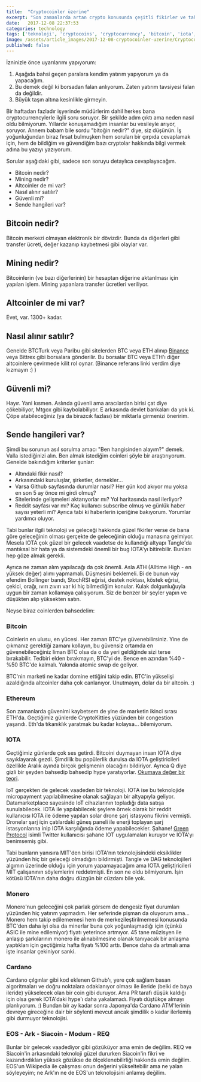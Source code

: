 ```yaml
---
title:  "Cryptocoinler üzerine"
excerpt: "Son zamanlarda artan crypto konusunda çeşitli fikirler ve tahminler."
date:   2017-12-08 22:37:53
categories: technology
tags: ['teknoloji', 'cryptocoins', 'cryptocurrency', 'bitcoin', 'iota', 'ethereum', 'cardano', 'monero', 'siacoin', 'featured']
image: /assets/article_images/2017-12-08-cryptocoinler-uzerine/Cryptocurrency.jpeg
published: false
---
```

İzninizle önce uyarılarımı yapıyorum:
1. Aşağıda bahsi geçen paralara kendim yatırım yapıyorum ya da yapacağım.
2. Bu demek değil ki borsadan falan anlıyorum. Zaten yatırım tavsiyesi falan da değildir.
3. Büyük taşın altına kesinlikle girmeyin.

Bir haftadan fazladır işyerinde müdürlerim dahil herkes bana cryptocurrencylerle ilgili soru soruyor. Bir şekilde adım çıktı ama neden nasıl oldu bilmiyorum. Yıllardır konuşamadığım insanlar bu vesileyle arıyor, soruyor. Annem babam bile sordu "bitoğin nedir?" diye, siz düşünün. İş yoğunluğundan biraz fırsat bulmuşken hem soruları bir çırpıda cevaplamak için, hem de bildiğim ve güvendiğim bazı cryptolar hakkında bilgi vermek adına bu yazıyı yazıyorum.

Sorular aşağıdaki gibi, sadece son soruyu detaylıca cevaplayacağım.
- Bitcoin nedir?
- Mining nedir?
- Altcoinler de mi var?
- Nasıl alınır satılır?
- Güvenli mi?
- Sende hangileri var?

## Bitcoin nedir?
Bitcoin merkezi olmayan elektronik bir dövizdir. Bunda da diğerleri gibi transfer ücreti, değer kazanıp kaybetmesi gibi olaylar var.

## Mining nedir?
Bitcoinlerin (ve bazı diğerlerinin) bir hesaptan diğerine aktarılması için yapılan işlem. Mining yapanlara transfer ücretleri veriliyor.

## Altcoinler de mi var?
Evet, var. 1300+ kadar.

## Nasıl alınır satılır?
Genelde BTCTurk veya Paribu gibi sitelerden BTC veya ETH alınıp [Binance](https://www.binance.com/?ref=11372851) veya Bittrex gibi borsalara gönderilir. Bu borsalar BTC veya ETH'ı diğer altcoinlere çevirmede kilit rol oynar. (Binance referans linki verdim diye kızmayın :) )

## Güvenli mi?
Hayır.
Yani kısmen.
Aslında güvenli ama aracılardan birisi çat diye çökebiliyor, Mtgox gibi kaybolabiliyor. E arkasında devlet bankaları da yok ki.
Çöpe atabileceğiniz (ya da birazcık fazlası) bir miktarla girmenizi öneririm.

## Sende hangileri var?
Şimdi bu sorunun asıl sorulma amacı "Ben hangisinden alayım?" demek. Valla istediğinizi alın. Ben almak istediğim coinleri şöyle bir araştırıyorum. Genelde bakındığım kriterler şunlar:
- Altındaki fikir nasıl?
- Arkasındaki kuruluşlar, şirketler, dernekler...
- Varsa Github sayfasında durumlar nasıl? Her gün kod akıyor mu yoksa en son 5 ay önce mi girdi olmuş?
- Sitelerinde gelişmeleri aktarıyorlar mı? Yol haritasında nasıl ilerliyor?
- Reddit sayfası var mı? Kaç kullanıcı subscribe olmuş ve günlük haber sayısı yeterli mi? Ayrıca tabi ki haberlerin içeriğine bakıyorum. Yorumlar yardımcı oluyor.

Tabi bunlar ilgili teknoloji ve geleceği hakkında güzel fikirler verse de bana göre geleceğinin olması gerçekte de geleceğinin olduğu manasına gelmiyor. Mesela IOTA çok güzel bir gelecek vaadetse de kullandığı altyapı Tangle'da mantıksal bir hata ya da sistemdeki önemli bir bug IOTA'yı bitirebilir. Bunları hep göze almak gerekli.

Ayrıca ne zaman alım yapılacağı da çok önemli. Asla ATH (Alltime High - en yüksek değer) alımı yapmamalı. Düşmesini beklemeli. Bi de bunun vay efendim Bollinger bandı, StochRSI eğrisi, destek noktası, köstek eğrisi, çekici, orağı, ıvırı zıvırı var ki hiç bilmediğim konular. Kulak dolgunluğuyla uygun bir zaman kollamaya çalışıyorum. Siz de benzer bir şeyler yapın ve düşükten alıp yüksekten satın.

Neyse biraz coinlerden bahsedelim:

### Bitcoin
Coinlerin en ulusu, en yücesi. Her zaman BTC'ye güvenebilirsiniz. Yine de çıkmanız gerektiği zamanı kollayın, bu güvensiz ortamda en güvenebileceğiniz liman BTC olsa da o da yeri geldiğinde sizi terse bırakabilir. Tedbiri elden bırakmayın, BTC'yi de. Bence en azından %40 - %50 BTC'de kalmalı. Yakında atomic swap de geliyor.

BTC'nin marketi ne kadar domine ettiğini takip edin. BTC'in yükselişi azaldığında altcoinler daha çok canlanıyor. Unutmayın, dolar da bir altcoin. :)

### Ethereum
Son zamanlarda güvenimi kaybetsem de yine de marketin ikinci sırası ETH'da. Geçtiğimiz günlerde CryptoKitties yüzünden bir congestion yaşandı. Eth'da tıkanıklık yaratmak bu kadar kolaysa... bilemiyorum.

### IOTA
Geçtiğimiz günlerde çok ses getirdi. Bitcoini duymayan insan IOTA diye sayıklayarak gezdi. Şimdilik bu popülerlik durulsa da IOTA geliştiricileri özellikle Aralık ayında birçok gelişmenin olacağını bildiriyor. Ayrıca Q diye gizli bir şeyden bahsedip bahsedip hype yaratıyorlar. [Okumaya değer bir teori](https://medium.com/@724554/iotas-q-qubic-c361f86bde7d).

IoT gerçekten de gelecek vaadeden bir teknoloji. IOTA ise bu teknolojide micropayment yapılabilmesine olanak sağlayan bir altyapıyla geliyor. Datamarketplace sayesinde IoT cihazlarının topladığı data satışa sunulabilecek. IOTA ile yapılabilecek şeylere örnek olarak bir reddit kullanıcısı IOTA ile ödeme yapılan solar drone şarj istasyonu fikrini vermişti. Dronelar şarj için çatılardaki güneş paneli ile enerji toplayan şarj istasyonlarına inip IOTA karşılığında ödeme yapabilecekler. Şahane! [Green Protocol](https://twitter.com/green_protocol) isimli Twitter kullanıcısı şahane IOT uygulamaları kuruyor ve IOTA'yı benimsemiş gibi.

Tabi bunların yanısıra MIT'den birisi IOTA'nın teknolojisindeki eksiklikler yüzünden hiç bir geleceği olmadığını bildirmişti. Tangle ve DAG teknolojileri algımın üzerinde olduğu için yorum yapamayacağım ama IOTA geliştiricileri MIT çalışanının söylemlerini reddetmişti. En son ne oldu bilmiyorum. İşin kötüsü IOTA'nın daha doğru düzgün bir cüzdanı bile yok.

### Monero
Monero'nun geleceğini çok parlak görsem de dengesiz fiyat durumları yüzünden hiç yatırım yapmadım. Her seferinde pişman da oluyorum ama... Monero hem takip edilememesi hem de merkezileştirilmemesi konusunda BTC'den daha iyi olsa da minerlar buna çok yoğunlaşmadığı için (çünkü ASIC ile mine edilemiyor) fiyatı yeterince artmıyor. 45 tane müzisyen ile anlaşıp şarkılarının monero ile alınabilmesine olanak tanıyacak bir anlaşma yaptıkları için geçtiğimiz hafta fiyatı %100 arttı. Bence daha da artmalı ama işte insanlar çekiniyor sanki.

### Cardano
Cardano çılgınlar gibi kod eklenen Github'ı, yere çok sağlam basan algoritmaları ve doğru noktalara odaklanıyor olması ile ileride (belki de baya ileride) yükselecek olan bir coin gibi duruyor. Ama PR tarafı düşük kaldığı için olsa gerek IOTA'daki hype'ı daha yakalamadı. Fiyatı düştükçe almayı planlıyorum. :) Bundan bir ay kadar sonra Japonya'da Cardano ATM'lerinin devreye gireceğine dair bir söylenti mevcut ancak şimdilik o kadar ilerlemiş gibi durmuyor teknolojisi.

### EOS - Ark - Siacoin - Modum - REQ

Bunlar bir gelecek vaadediyor gibi gözüküyor ama emin de değilim. REQ ve Siacoin'in arkasındaki teknoloji güzel dururken Siacoin'in fikri ve kazandırdıkları yüksek gözükse de ölçeklenebilirliği hakkında emin değilim. EOS'un Wikipedia ile çalışması onun değerini yükseltebilir ama ne yalan söyleyeyim; ne Ark'ın ne de EOS'un teknolojisini anlamış değilim.
